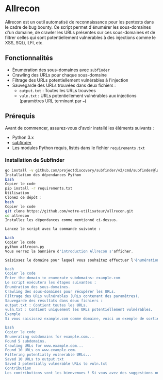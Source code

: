 # Allrecon

Allrecon est un outil automatisé de reconnaissance pour les pentests dans le cadre de bug bounty. Ce script permet d'énumérer les sous-domaines d'un domaine, de crawler les URLs présentes sur ces sous-domaines et de filtrer celles qui sont potentiellement vulnérables à des injections comme le XSS, SQLi, LFI, etc.

## Fonctionnalités

- Énumération des sous-domaines avec `subfinder`
- Crawling des URLs pour chaque sous-domaine
- Filtrage des URLs potentiellement vulnérables à l'injection
- Sauvegarde des URLs trouvées dans deux fichiers :
  - `output.txt` : Toutes les URLs trouvées
  - `vuln.txt` : URLs potentiellement vulnérables aux injections (paramètres URL terminant par `=`)

## Prérequis

Avant de commencer, assurez-vous d'avoir installé les éléments suivants :

- Python 3.x
- [subfinder](https://github.com/projectdiscovery/subfinder)
- Les modules Python requis, listés dans le fichier `requirements.txt`

### Installation de Subfinder

```bash
go install -v github.com/projectdiscovery/subfinder/v2/cmd/subfinder@latest
Installation des dépendances Python
bash
Copier le code
pip install -r requirements.txt
Utilisation
Clonez ce dépôt :
bash
Copier le code
git clone https://github.com/votre-utilisateur/allrecon.git
cd allrecon
Installez les dépendances comme mentionné ci-dessus.

Lancez le script avec la commande suivante :

bash
Copier le code
python allrecon.py
Vous verrez la bannière d'introduction Allrecon s'afficher.

Saisissez le domaine pour lequel vous souhaitez effectuer l'énumération des sous-domaines :

bash
Copier le code
Enter the domain to enumerate subdomains: example.com
Le script exécutera les étapes suivantes :
Énumération des sous-domaines.
Crawling des sous-domaines pour récupérer les URLs.
Filtrage des URLs vulnérables (URLs contenant des paramètres).
Sauvegarde des résultats dans deux fichiers :
output.txt : Contient toutes les URLs.
vuln.txt : Contient uniquement les URLs potentiellement vulnérables.
Exemple
Si vous saisissez example.com comme domaine, voici un exemple de sortie :

bash
Copier le code
Enumerating subdomains for example.com...
Found 5 subdomains.
Crawling URLs for www.example.com...
Found 10 URLs on www.example.com.
Filtering potentially vulnerable URLs...
Saved 10 URLs to output.txt
Saved 3 potentially vulnerable URLs to vuln.txt
Contribution
Les contributions sont les bienvenues ! Si vous avez des suggestions ou des améliorations à apporter, n'hésitez pas à ouvrir une issue ou à créer une pull request.
